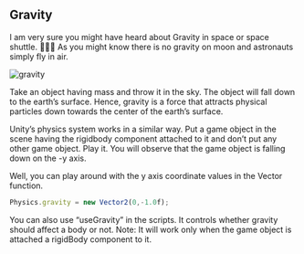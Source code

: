 ## Gravity

I am very sure you might have heard about Gravity in space or space shuttle. 👨🏻‍🚀 As you might know there is no gravity on moon and astronauts simply fly in air.
  </br>
  
![gravity](https://media.giphy.com/media/A7eRyKtVD3HEI/giphy.gif)

Take an object having mass and throw it in the sky. The object will fall down to the earth’s surface. Hence, gravity is a force that attracts physical particles down towards the center of the earth’s surface. 

Unity’s physics system works in a similar way. Put a game object in the scene having the rigidbody component attached to it and don’t put any other game object. Play it. You will observe that the game object is falling down on the -y axis.

Well, you can play around with the y axis coordinate values in the Vector function.

```jsx
Physics.gravity = new Vector2(0,-1.0f);
```

You can also use “useGravity” in the scripts. It controls whether gravity should affect a body or not. Note: It will work only when the game object is attached a rigidBody component to it.
